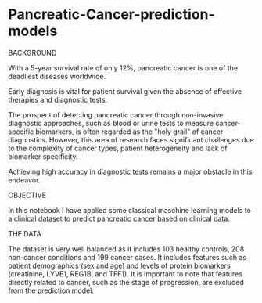 # Pancreatic-Cancer-prediction-models

BACKGROUND

With a 5-year survival rate of only 12%, pancreatic cancer is one of the deadliest diseases worldwide.

Early diagnosis is vital for patient survival given the absence of effective therapies and diagnostic tests.

The prospect of detecting pancreatic cancer through non-invasive diagnostic approaches, such as blood or urine tests to measure cancer-specific biomarkers, is often regarded as the "holy grail" of cancer diagnostics. However, this area of research faces significant challenges due to the complexity of cancer types, patient heterogeneity and lack of biomarker specificity.

Achieving high accuracy in diagnostic tests remains a major obstacle in this endeavor.

OBJECTIVE

In this notebook I have applied some classical maschine learning models to a clinical dataset to predict pancreatic cancer based on clinical data.

THE DATA

The dataset is very well balanced as it includes 103 healthy controls, 208 non-cancer conditions and 199 cancer cases. It includes features such as patient demographics (sex and age) and levels of protein biomarkers (creatinine, LYVE1, REG1B, and TFF1). It is important to note that features directly related to cancer, such as the stage of progression, are excluded from the prediction model.
